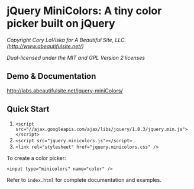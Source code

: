 # jQuery MiniColors: A tiny color picker built on jQuery

_Copyright Cory LaViska for A Beautiful Site, LLC. (http://www.abeautifulsite.net/)_

_Dual-licensed under the MIT and GPL Version 2 licenses_


## Demo & Documentation

http://labs.abeautifulsite.net/jquery-miniColors/

## Quick Start

1. `<script src="//ajax.googleapis.com/ajax/libs/jquery/1.8.3/jquery.min.js"></script>`
2. `<script src="jquery.minicolors.js"></script>`
3. `<link rel="stylesheet" href="jquery.minicolors.css" />`

To create a color picker:

`<input type="minicolors" name="color" />`

Refer to `index.html` for complete documentation and examples.